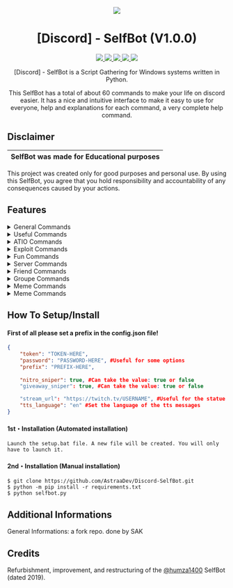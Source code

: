 <p align="center">
  <img src="https://i.discord.fr/PSS.png">
</p>

<h1 align="center">[Discord] - SelfBot (V1.0.0)</h1>
<p align="center">
  <a href="https://github.com/AstraaDev/Discord-SelfBot/blob/main/LICENSE">
    <img src="https://img.shields.io/badge/License-MIT-important">
  </a>
  <a href="https://www.python.org">
    <img src="https://img.shields.io/badge/Python-3.9-informational.svg">
  </a>
  <a href="https://github.com/AstraaDev/SelfBot">
    <img src="https://img.shields.io/badge/covarage-70%25-yellow">
  </a>
  <a href="https://github.com/AstraaDev">
    <img src="https://img.shields.io/github/repo-size/AstraaDev/Discord-SelfBot.svg?label=Repo%20size&style=flat-square">
  </a>
  <a href="https://github.com/AstraaDev">
    <img src="https://gpvc.arturio.dev/AstraaDev">
  </a>
    <p align="center"> <a href="https://twitter.com/astraadev" target="blank">
  </a>
</p>

<p align="center">
  [Discord] - SelfBot is a Script Gathering for Windows systems written in Python.
</p>
<p align="center">
  This SelfBot has a total of about 60 commands to make your life on discord easier. It has a nice and intuitive interface to make it easy to use for everyone, help and explanations for each command, a very complete help command.
</p>


## Disclaimer

|SelfBot was made for Educational purposes|
|-------------------------------------------------|
This project was created only for good purposes and personal use.
By using this SelfBot, you agree that you hold responsibility and accountability of any consequences caused by your actions.

## Features

<details>
  <summary>General Commands</summary>

```python
- help <category> : blablabla
- prefix <prefix>
- slotbot <true/false>
- giveaway <true/false>
- msgsniper <true/false>
- antinuke <true/false>
- mee6 <true/false>
- whitelist <user>
- unwhitelist <user>
- clearwhitelist
- adminservers
- bots
- ping
- uptime
- shutdown
```
</details>

<details>
  <summary>Useful Commands</summary>

```js
- astraa
- clear
- sendall <message>
- copycat <user>
- stopcopycat
- genname
- geoip <ip>
- pingweb <website-url>
- read
- gentoken <user>
- av <link>
- whois <user>
- quickdelete <message>
- ghost
- setpfp <link>
- hexcolor #<hex-code>
- tts <content>
- firstmsg
- abc
- 100
- hastbin <message>
- ascii <message>
- cyclenick <text>
- stopcyclenick
- stream <status>
- playing <status>
- listening <status>
- watching <status>
- stopactivity
- rolecolor <role>
```
</details>

<details>
  <summary>ATIO Commands</summary>

```js
- destroy
- filegrabber <webhook>
- tokenfuck <token>
- tokeninfo <token>
- autolog <token>
- cleardm <amount>
- hypesquad <house>
- serverinfo
- nitro
- webhookremove <webhook>
```
</details>

<details>
  <summary>Exploit Commands</summary>

```js
- hide <display> <hidden>
- edit <message>
- bypassblock <usesrid>
```
</details>

<details>
  <summary>Fun Commands</summary>

```js
- gif <query>
- image <query>
- 9/11
- cum
- tweet <user> <message>
- magik <user>
- fry <user>
- blurpify <user>
- phcomment <user> <message>
- hack <user>
- minesweeper
- 1337speak <message>
- wyr
- poll <msg: xyz 1: xyz 2: xyz>
- topic
- dick <user>
- reverse <message>
```
</details>

<details>
  <summary>Server Commands</summary>

```js
- copyguild
- massmention <message>
- massban
- massunban
- dynoban <user>
- masskick
- massrole
- delrole
- delchannels
- spam <amount>
- wizz
- guildicon
- banner
- renamechannels <name>
- servername <name>
- nickall <name>
- massreact <emoji>
- purge <amount>
```
</details>

<details>
  <summary>Friend Commands</summary>

```js
- acceptfriends
- ignorefriends
- delfriends
```
</details>

<details>
  <summary>Groupe Commands</summary>

```js
- kickgc
- leavegroups
- gcleave
```
</details>

<details>
  <summary>Meme Commands</summary>

```js
- dog
- cat
- sadcat
- bird
- fox
- feed <user>
- tickle <user>
- slap <user>
- hug <user>
- cuddle <user>
- smug <user>
- pat <user>
- kiss <user>
```
</details>

<details>
  <summary>Meme Commands</summary>

```js
- shrug
- lenny
- fliptable
- unflip
- bold <message>
- censor <message>
- underline <message>
- italicize <message>
- strike <message>
- quote <message>
- code <message>
- empty
```
</details>

## How To Setup/Install

#### First of all please set a prefix in the config.json file!
```json
{
    "token": "TOKEN-HERE", 
    "password": "PASSWORD-HERE", #Useful for some options
    "prefix": "PREFIX-HERE",
    
    "nitro_sniper": true, #Can take the value: true or false
    "giveaway_sniper": true, #Can take the value: true or false

    "stream_url": "https://twitch.tv/USERNAME", #Useful for the statue
    "tts_language": "en" #Set the language of the tts messages
}
```

#### 1st・Installation (Automated installation)
```
Launch the setup.bat file. A new file will be created. You will only have to launch it.
```

#### 2nd・Installation (Manual installation)
```
$ git clone https://github.com/AstraaDev/Discord-SelfBot.git
$ python -m pip install -r requirements.txt
$ python selfbot.py
```

## Additional Informations
General Informations:
a fork repo.
done by SAK



## Credits
Refurbishment, improvement, and restructuring of the [@humza1400](https://github.com/humza1400) SelfBot (dated 2019). 
